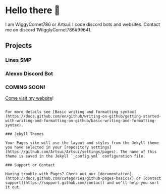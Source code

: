 # Hello there 👋

I am WiggyCornet786 or Artsui. I code discord bots and websites. Contact me on discord 1WigglyCornet786#99641.

## Projects

### Lines SMP

### Alexxo Discord Bot

### COMING SOON!

[Come visit my website](https://wigglycornet.cf)!
```

For more details see [Basic writing and formatting syntax](https://docs.github.com/en/github/writing-on-github/getting-started-with-writing-and-formatting-on-github/basic-writing-and-formatting-syntax).

### Jekyll Themes

Your Pages site will use the layout and styles from the Jekyll theme you have selected in your [repository settings](https://github.com/Artsui/Artsui/settings/pages). The name of this theme is saved in the Jekyll `_config.yml` configuration file.

### Support or Contact

Having trouble with Pages? Check out our [documentation](https://docs.github.com/categories/github-pages-basics/) or [contact support](https://support.github.com/contact) and we’ll help you sort it out.
